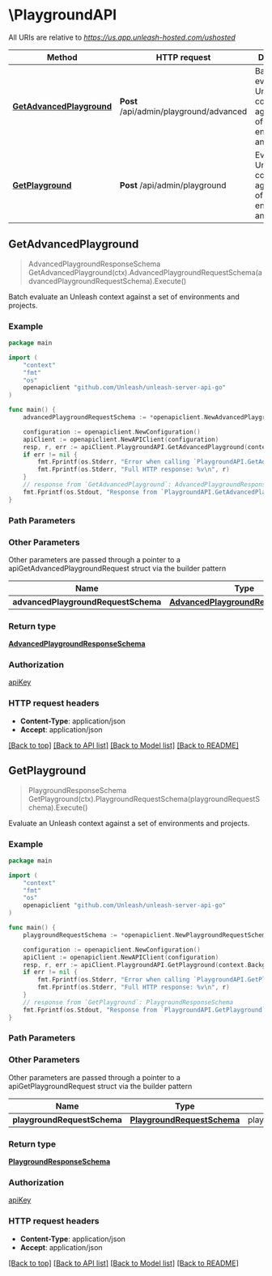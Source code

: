 # \PlaygroundAPI

All URIs are relative to *https://us.app.unleash-hosted.com/ushosted*

Method | HTTP request | Description
------------- | ------------- | -------------
[**GetAdvancedPlayground**](PlaygroundAPI.md#GetAdvancedPlayground) | **Post** /api/admin/playground/advanced | Batch evaluate an Unleash context against a set of environments and projects.
[**GetPlayground**](PlaygroundAPI.md#GetPlayground) | **Post** /api/admin/playground | Evaluate an Unleash context against a set of environments and projects.



## GetAdvancedPlayground

> AdvancedPlaygroundResponseSchema GetAdvancedPlayground(ctx).AdvancedPlaygroundRequestSchema(advancedPlaygroundRequestSchema).Execute()

Batch evaluate an Unleash context against a set of environments and projects.



### Example

```go
package main

import (
    "context"
    "fmt"
    "os"
    openapiclient "github.com/Unleash/unleash-server-api-go"
)

func main() {
    advancedPlaygroundRequestSchema := *openapiclient.NewAdvancedPlaygroundRequestSchema([]string{"Environments_example"}, *openapiclient.NewSdkContextSchema("My cool application.")) // AdvancedPlaygroundRequestSchema | advancedPlaygroundRequestSchema

    configuration := openapiclient.NewConfiguration()
    apiClient := openapiclient.NewAPIClient(configuration)
    resp, r, err := apiClient.PlaygroundAPI.GetAdvancedPlayground(context.Background()).AdvancedPlaygroundRequestSchema(advancedPlaygroundRequestSchema).Execute()
    if err != nil {
        fmt.Fprintf(os.Stderr, "Error when calling `PlaygroundAPI.GetAdvancedPlayground``: %v\n", err)
        fmt.Fprintf(os.Stderr, "Full HTTP response: %v\n", r)
    }
    // response from `GetAdvancedPlayground`: AdvancedPlaygroundResponseSchema
    fmt.Fprintf(os.Stdout, "Response from `PlaygroundAPI.GetAdvancedPlayground`: %v\n", resp)
}
```

### Path Parameters



### Other Parameters

Other parameters are passed through a pointer to a apiGetAdvancedPlaygroundRequest struct via the builder pattern


Name | Type | Description  | Notes
------------- | ------------- | ------------- | -------------
 **advancedPlaygroundRequestSchema** | [**AdvancedPlaygroundRequestSchema**](AdvancedPlaygroundRequestSchema.md) | advancedPlaygroundRequestSchema | 

### Return type

[**AdvancedPlaygroundResponseSchema**](AdvancedPlaygroundResponseSchema.md)

### Authorization

[apiKey](../README.md#apiKey)

### HTTP request headers

- **Content-Type**: application/json
- **Accept**: application/json

[[Back to top]](#) [[Back to API list]](../README.md#documentation-for-api-endpoints)
[[Back to Model list]](../README.md#documentation-for-models)
[[Back to README]](../README.md)


## GetPlayground

> PlaygroundResponseSchema GetPlayground(ctx).PlaygroundRequestSchema(playgroundRequestSchema).Execute()

Evaluate an Unleash context against a set of environments and projects.



### Example

```go
package main

import (
    "context"
    "fmt"
    "os"
    openapiclient "github.com/Unleash/unleash-server-api-go"
)

func main() {
    playgroundRequestSchema := *openapiclient.NewPlaygroundRequestSchema("development", *openapiclient.NewSdkContextSchema("My cool application.")) // PlaygroundRequestSchema | playgroundRequestSchema

    configuration := openapiclient.NewConfiguration()
    apiClient := openapiclient.NewAPIClient(configuration)
    resp, r, err := apiClient.PlaygroundAPI.GetPlayground(context.Background()).PlaygroundRequestSchema(playgroundRequestSchema).Execute()
    if err != nil {
        fmt.Fprintf(os.Stderr, "Error when calling `PlaygroundAPI.GetPlayground``: %v\n", err)
        fmt.Fprintf(os.Stderr, "Full HTTP response: %v\n", r)
    }
    // response from `GetPlayground`: PlaygroundResponseSchema
    fmt.Fprintf(os.Stdout, "Response from `PlaygroundAPI.GetPlayground`: %v\n", resp)
}
```

### Path Parameters



### Other Parameters

Other parameters are passed through a pointer to a apiGetPlaygroundRequest struct via the builder pattern


Name | Type | Description  | Notes
------------- | ------------- | ------------- | -------------
 **playgroundRequestSchema** | [**PlaygroundRequestSchema**](PlaygroundRequestSchema.md) | playgroundRequestSchema | 

### Return type

[**PlaygroundResponseSchema**](PlaygroundResponseSchema.md)

### Authorization

[apiKey](../README.md#apiKey)

### HTTP request headers

- **Content-Type**: application/json
- **Accept**: application/json

[[Back to top]](#) [[Back to API list]](../README.md#documentation-for-api-endpoints)
[[Back to Model list]](../README.md#documentation-for-models)
[[Back to README]](../README.md)

